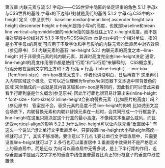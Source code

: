 第五章 内联元素与流
5.1 字母x——CSS世界中隐匿的举足轻重的角色
5.1.1 字母x与CSS世界的基线
字母x的下边缘(线)就是我们的基线
5.1.2 字母x与CSS中的x-height
定义（参见原书）
baseline
median(mean line)
ascender height
cap height
descender height
x-height是指小写x的高度，也就是baseline和mean line
vertical-align:middle里的middle指的是基线往上1/2 x-height高度，而不是相对容器中分线对齐
5.1.3 字母x与CSS中的ex
ex是css中的一个相对单位，指的是小写字母x的高度
可应用于不受字体和字号影响的内联元素的垂直居中对齐效果（参见原书）
5.1 内联元素的基石line-height
5.2.1 内联元素的高度之本--line-height
对于非替换元素的纯内联元素，其课时高度完全由line-height决定
通常，line-height的高度作用细节都是使用“行距”和“半行距”来解释的。
CSS概念里，行距分散在当前文字的上方和下方
行距 = 行高（inline-height） - em-box（1em/font-size）
em-box概念太玄乎，作者也讲没明白，日后再查下
这里再引入内容区域这个概念，它可以近似理解为firefox/ie浏览器下文本选中带背景色的区域
宋体酷炫的一点就是其内容区域和em-box是等同的，因此我们可以借此来看看半行距到底是什么概念(参见原书)
因此半行距也很容易计算出来(inline-height * font-size - font-size)/2
inline-height会影响替换元素（比如图片的高度）吗？（参见原书）
答案是不会，替换元素的高度不受line-height的影响
比如说图文混合场景下，内联替换元素和内联非替换元素在一起时，会共同形成一个行框盒子。line-height在这里只能决定这个行盒的最小高度，不像纯文本里那么威风，而且还受vertical-align的影响
5.2.2 为什么line-height可以让内联元素“垂直居中”
有这么一个说法:“想让单行文字垂直居中，只要设置line-height大小和height高度一样就可以了”，其实不够准确，要注意以下几点
1.要让单行文字垂直居中，只需要设置line-height就可以了
2.多行也可以垂直居中
3.垂直居中效果并不是严格意义上的垂直居中，而是近似
为何可以垂直居中无需多说，是上下半行距的作用，近似垂直居中是因为文字字形的垂直中线位置普遍要比真正的行框盒子的垂直中线位置低



